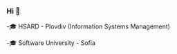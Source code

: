 ### Hi 👋

-🎓 HSARD - Plovdiv (Information Systems Management)

-🎓 Software University - Sofia
<!--
**I-Zafirov/I-Zafirov** is a ✨ _special_ ✨ repository because its `README.md` (this file) appears on your GitHub profile.

Here are some ideas to get you started:

- 🔭 I’m currently working on ...
- 🌱 I’m currently learning ...
- 👯 I’m looking to collaborate on ...
- 🤔 I’m looking for help with ...
- 💬 Ask me about ...
- 📫 How to reach me: ...
- 😄 Pronouns: ...
- ⚡ Fun fact: ...
-->

<img align="left" wight="47%" scr="https://github-readme-stats.vercel.app/api?username=I-Zafirov&show_icons=true&theme=github_dark" />

<img align="right" wight="47%" scr="https://github-readme-stats.vercel.app/api/top-langs/?username=I-Zafirov&layout=compact" />
